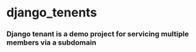 # django_tenents

### Django tenant is a demo project for servicing multiple members via a subdomain